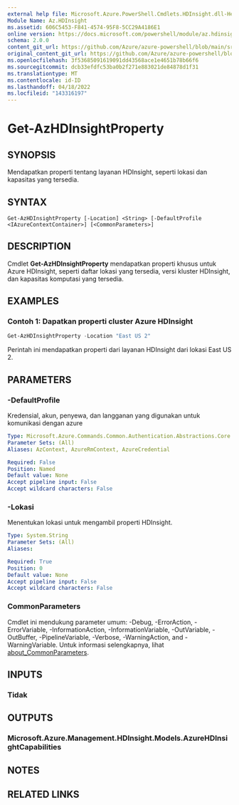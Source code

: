 ```yaml
---
external help file: Microsoft.Azure.PowerShell.Cmdlets.HDInsight.dll-Help.xml
Module Name: Az.HDInsight
ms.assetid: 606C5453-F841-4574-95F8-5CC29A4186E1
online version: https://docs.microsoft.com/powershell/module/az.hdinsight/get-azhdinsightproperty
schema: 2.0.0
content_git_url: https://github.com/Azure/azure-powershell/blob/main/src/HDInsight/HDInsight/help/Get-AzHDInsightProperty.md
original_content_git_url: https://github.com/Azure/azure-powershell/blob/main/src/HDInsight/HDInsight/help/Get-AzHDInsightProperty.md
ms.openlocfilehash: 3f53685091619091dd43568ace1e4651b78b66f6
ms.sourcegitcommit: dcb33efdfc53ba0b2f271e883021de84878d1f31
ms.translationtype: MT
ms.contentlocale: id-ID
ms.lasthandoff: 04/18/2022
ms.locfileid: "143316197"
---
```

# Get-AzHDInsightProperty

## SYNOPSIS
Mendapatkan properti tentang layanan HDInsight, seperti lokasi dan kapasitas yang tersedia.

## SYNTAX

```
Get-AzHDInsightProperty [-Location] <String> [-DefaultProfile <IAzureContextContainer>] [<CommonParameters>]
```

## DESCRIPTION
Cmdlet **Get-AzHDInsightProperty** mendapatkan properti khusus untuk Azure HDInsight, seperti daftar lokasi yang tersedia, versi kluster HDInsight, dan kapasitas komputasi yang tersedia.

## EXAMPLES

### Contoh 1: Dapatkan properti cluster Azure HDInsight
```powershell
Get-AzHDInsightProperty -Location "East US 2"
```

Perintah ini mendapatkan properti dari layanan HDInsight dari lokasi East US 2.

## PARAMETERS

### -DefaultProfile
Kredensial, akun, penyewa, dan langganan yang digunakan untuk komunikasi dengan azure

```yaml
Type: Microsoft.Azure.Commands.Common.Authentication.Abstractions.Core.IAzureContextContainer
Parameter Sets: (All)
Aliases: AzContext, AzureRmContext, AzureCredential

Required: False
Position: Named
Default value: None
Accept pipeline input: False
Accept wildcard characters: False
```

### -Lokasi
Menentukan lokasi untuk mengambil properti HDInsight.

```yaml
Type: System.String
Parameter Sets: (All)
Aliases:

Required: True
Position: 0
Default value: None
Accept pipeline input: False
Accept wildcard characters: False
```

### CommonParameters
Cmdlet ini mendukung parameter umum: -Debug, -ErrorAction, -ErrorVariable, -InformationAction, -InformationVariable, -OutVariable, -OutBuffer, -PipelineVariable, -Verbose, -WarningAction, and -WarningVariable. Untuk informasi selengkapnya, lihat [about_CommonParameters](http://go.microsoft.com/fwlink/?LinkID=113216).

## INPUTS

### Tidak
## OUTPUTS

### Microsoft.Azure.Management.HDInsight.Models.AzureHDInsightCapabilities
## NOTES

## RELATED LINKS
